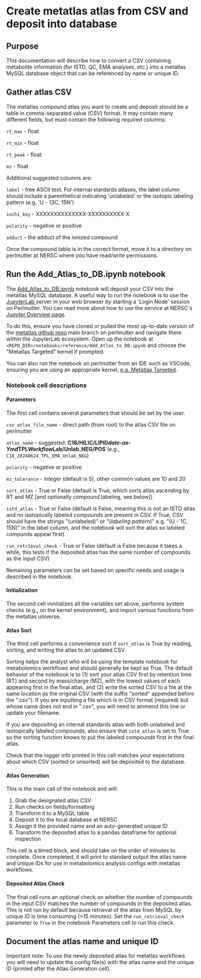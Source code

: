 # Create metatlas atlas from CSV and deposit into database

## Purpose

This documentation will describe how to convert a CSV containing metabolite
information (for ISTD, QC, EMA analyses, etc.) into a metatlas MySQL database
object that can be referenced by name or unique ID.

## Gather atlas CSV

The metatlas compound atlas you want to create and deposit should be a table in 
comma-separated value (CSV) format. It may contain many different fields, but
must contain the following required columns:

`rt_max` - float

`rt_min` - float

`rt_peak` - float

`mz` - float

Additional suggested columns are:

`label` - free ASCII text. For internal stardards atlases, the label column should include a 
parenthetical indicating 'unlabeled' or the isotopic labeling pattern (e.g. 'U - 13C, 15N')

`inchi_key` - XXXXXXXXXXXXXX-XXXXXXXXXX-X

`polarity` - negative or positive

`adduct` - the adduct of the ionized compound

Once the compound table is in the correct format, move it to a directory on perlmutter
at NERSC where you have read/write permissions.

## Run the Add_Atlas_to_DB.ipynb notebook

The [Add_Atlas_to_DB.ipynb](
https://github.com/biorack/metatlas/blob/main/notebooks/reference/Add_Atlas_to_DB.ipynb) notebook will deposit your CSV into the metatlas MySQL database.
A useful way to run the notebook is to use the [JupyterLab ](https://jupyter.nersc.gov/) server in your web browser
by starting a 'Login Node' session on Perlmutter. You can read more about how to use the 
service at NERSC's [Jupyter Overview page](https://docs.nersc.gov/services/jupyter/).

To do this, ensure you have cloned or pulled the most up-to-date version of the [metatlas github repo](https://github.com/biorack/metatlas/tree/main)
main branch on perlmutter and navigate there within the JupyterLab ecosystem. Open up the notebook at
``` <REPO_DIR>/notebooks/reference/Add_Atlas_to_DB.ipynb ``` and choose the "Metatlas Targeted" kernel if prompted.

You can also run the notebook on perlmutter from an IDE such as VSCode, ensuring you are using an
appropriate kernel, [e.g. Metatlas Targeted](https://github.com/biorack/metatlas/blob/main/docker/shifter.kernel.json).

### Notebook cell descriptions

#### Parameters

The first cell contains several parameters that should be set by the user.

`csv_atlas_file_name` - direct path (from root) to the atlas CSV file on perlmutter

`atlas_name` - suggested: **C18/HILIC/LIPID**_**date-as-Ymd**_**TPL**_**Workflow**_**Lab/Unlab**_**NEG/POS**
(e.g., `C18_20240624_TPL_EMA_Unlab_NEG`)

`polarity` - negative or positive

`mz_tolerance` - integer (default is 5), other common values are 10 and 20

`sort_atlas` - True or False (default is True, which sorts atlas ascending by RT and MZ 
[and optionally compound labeling, see below])

`istd_atlas` - True or False (default is False, meaning this is not an ISTD atlas and
no isotopically labeled compounds are present in CSV. If True, CSV should have the strings
"(unlabeled)" or "(_labeling pattern_)" e.g. "(U - 1C, 15N)" in the label column, and
the notebook will sort the atlas so labeled compunds appear first)

`run_retrieval_check` - True or False (default is False because it takes a while, this tests
if the deposited atlas has the same number of compounds as the input CSV)

Remaining parameters can be set based on specific needs and usage is described in the notebook.

#### Initialization

The second cell ininitalizes all the variables set above, performs system checks (e.g., on 
the kernel environment), and import various functions from the metatlas universe.

#### Atlas Sort

The third cell performs a convenience sort if `sort_atlas` is True by reading, sorting, and 
writing the atlas to an updated CSV.

Sorting helps the analyst who will be using the template notebook for 
metabolomics workflows and should generally be kept as True. The default behavior 
of the notebook is to (1) sort your atlas CSV first by retention time (RT)
and second by mass/charge (MZ), with the lowest values of each appearing first in the 
final atlas, and (2) write the sorted CSV to a file at the same location as 
the original CSV (with the suffix "sorted" appended before the ".csv").  If you are
inputting a file which is in CSV format (required) but whose name does not end in ".csv",
you will need to ammend this line or update your filename. 

If you are depositing an internal standards atlas with both unlabeled and isotopically labeled
compounds, also ensure that `istd_atlas` is set to True so the sorting function
knows to put the labeled compounds first in the final atlas.

Check that the logger info printed in this cell matches your expectations about which CSV (sorted
or unsorted) will be deposited to the database.

#### Atlas Generation

This is the main call of the notebook and will:

1. Grab the designated atlas CSV
2. Run checks on fields/formatting
3. Transform it to a MySQL table
4. Deposit it to the local database at NERSC
5. Assign it the provided name and an auto-generated unique ID
6. Transform the deposited atlas to a pandas dataframe for optional inspection

This cell is a timed block, and should take on the order of minutes to complete. Once
completed, it will print to standard output the atlas name and unique IDs for use in 
metabolomics analysis configs with metatlas workflows.

#### Deposited Atlas Check

The final cell runs an optional check on whether the number of compounds in the input CSV matches the
number of compounds in the deposited atlas. This is not run by default because retrieval of
the atlas from MySQL by unique ID is time consuming (>15 minutes). Set the `run_retrieval_check`
parameter to `True` in the notebook Parameters cell to run this check.

## Document the atlas name and unique ID

Important note: To use the newly deposited atlas for metatlas workflows you will need to 
update the config file(s) with the atlas name and the unique ID (printed after the Atlas
Generation cell).
